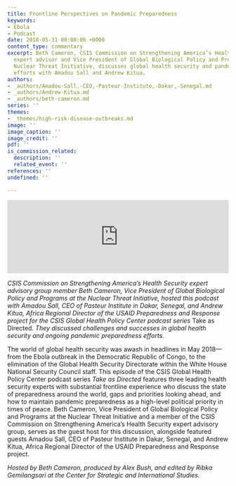 ```yaml
---
title: Frontline Perspectives on Pandemic Preparedness
keywords:
- Ebola
- Podcast
date: 2018-05-31 00:00:00 +0000
content_type: commentary
excerpt: Beth Cameron, CSIS Commission on Strengthening America’s Health Security
  expert advisor and Vice President of Global Biological Policy and Programs at the
  Nuclear Threat Initiative, discusses global health security and pandemic preparedness
  efforts with Amadou Sall and Andrew Kitua.
authors:
- _authors/Amadou-Sall,-CEO,-Pasteur-Institute,-Dakar,-Senegal.md
- _authors/Andrew-Kitua.md
- _authors/beth-cameron.md
series: ''
themes:
- _themes/high-risk-disease-outbreaks.md
image: ''
image_caption: ''
image_credit: ''
pdf: ''
is_commission_related:
  description: ''
  related_event: ''
references: ''
undefined: ''

---
```

<iframe width="100%" height="166" scrolling="no" frameborder="no" src="https://w.soundcloud.com/player/?url=https%3A//api.soundcloud.com/tracks/451416030&amp;color=ff7700&amp;show_artwork=false"></iframe>

_CSIS Commission on Strengthening America’s Health Security expert advisory group member Beth Cameron, Vice President of Global Biological Policy and Programs at the Nuclear Threat Initiative, hosted this podcast with Amadou Sall, CEO of Pasteur Institute in Dakar, Senegal, and Andrew Kitua, Africa Regional Director of the USAID Preparedness and Response project for the CSIS Global Health Policy Center podcast series_ Take as Directed. _They discussed challenges and successes in global health security and ongoing pandemic preparedness efforts._

  
The world of global health security was awash in headlines in May 2018—from the Ebola outbreak in the Democratic Republic of Congo, to the elimination of the Global Health Security Directorate within the White House National Security Council staff. This episode of the CSIS Global Health Policy Center podcast series _Take as Directed_ features three leading health security experts with substantial frontline experience who discuss the state of preparedness around the world, gaps and priorities looking ahead, and how to maintain pandemic preparedness as a high-level political priority in times of peace. Beth Cameron, Vice President of Global Biological Policy and Programs at the Nuclear Threat Initiative and a member of the CSIS Commission on Strengthening America’s Health Security expert advisory group, serves as the guest host for this discussion, alongside featured guests Amadou Sall, CEO of Pasteur Institute in Dakar, Senegal, and Andrew Kitua, Africa Regional Director of the USAID Preparedness and Response project.

 _Hosted by Beth Cameron, produced by Alex Bush, and edited by Ribka Gemilangsari at the Center for Strategic and International Studies._